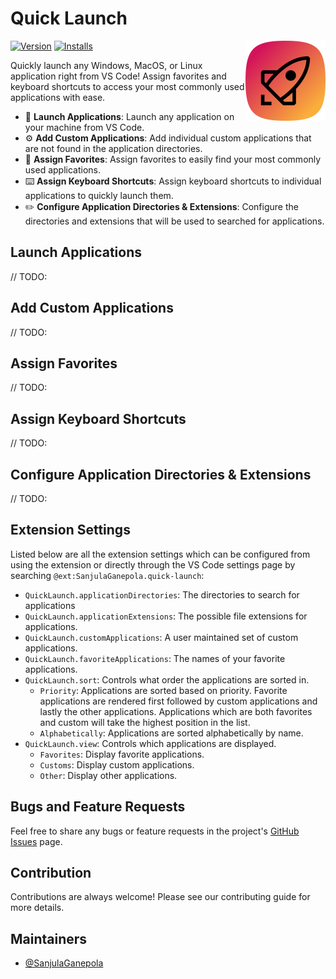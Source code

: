 # Quick Launch

<img src="./icon.png" align="right" width="128" height="128">

[![Version](https://img.shields.io/visual-studio-marketplace/v/SanjulaGanepola.quick-launch)](https://marketplace.visualstudio.com/items?itemName=SanjulaGanepola.quick-launch)
[![Installs](https://img.shields.io/visual-studio-marketplace/i/SanjulaGanepola.quick-launch)](https://marketplace.visualstudio.com/items?itemName=SanjulaGanepola.quick-launch)

Quickly launch any Windows, MacOS, or Linux application right from VS Code! Assign favorites and keyboard shortcuts to access your most commonly used applications with ease.

* 🚀 **Launch Applications**: Launch any application on your machine from VS Code.
* ⚙️ **Add Custom Applications**: Add individual custom applications that are not found in the application directories.
* 🌟 **Assign Favorites**: Assign favorites to easily find your most commonly used applications.
* ⌨️ **Assign Keyboard Shortcuts**: Assign keyboard shortcuts to individual applications to quickly launch them.
* ✏️ **Configure Application Directories & Extensions**: Configure the directories and extensions that will be used to searched for applications.

## Launch Applications

// TODO:

## Add Custom Applications

// TODO:

## Assign Favorites

// TODO:

## Assign Keyboard Shortcuts

// TODO:

## Configure Application Directories & Extensions

// TODO:

## Extension Settings

Listed below are all the extension settings which can be configured from using the extension or directly through the VS Code settings page by searching `@ext:SanjulaGanepola.quick-launch`:

* `QuickLaunch.applicationDirectories`: The directories to search for applications
* `QuickLaunch.applicationExtensions`: The possible file extensions for applications.
* `QuickLaunch.customApplications`: A user maintained set of custom applications.
* `QuickLaunch.favoriteApplications`: The names of your favorite applications.
* `QuickLaunch.sort`: Controls what order the applications are sorted in.
    * `Priority`: Applications are sorted based on priority. Favorite applications are rendered first followed by custom applications and lastly the other applications. Applications which are both favorites and custom will take the highest position in the list.
    * `Alphabetically`: Applications are sorted alphabetically by name.
* `QuickLaunch.view`: Controls which applications are displayed.
    * `Favorites`: Display favorite applications.
    * `Customs`: Display custom applications.
    * `Other`: Display other applications.

## Bugs and Feature Requests

Feel free to share any bugs or feature requests in the project's [GitHub Issues](https://github.com/SanjulaGanepola/quick-launch/issues) page.

## Contribution

Contributions are always welcome! Please see our contributing guide for more details.

## Maintainers

* [@SanjulaGanepola](https://github.com/SanjulaGanepola)